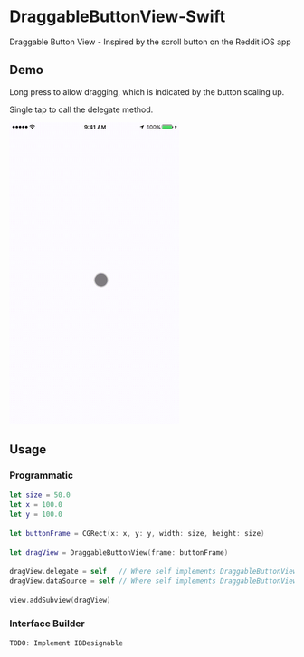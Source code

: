 # DraggableButtonView-Swift
Draggable Button View - Inspired by the scroll button on the Reddit iOS app

## Demo

Long press to allow dragging, which is indicated by the button scaling up.

Single tap to call the delegate method.

<img src=demo.gif width=300 height=534 />

## Usage

### Programmatic
~~~swift
let size = 50.0
let x = 100.0
let y = 100.0

let buttonFrame = CGRect(x: x, y: y, width: size, height: size)

let dragView = DraggableButtonView(frame: buttonFrame)
        
dragView.delegate = self   // Where self implements DraggableButtonViewDelegate
dragView.dataSource = self // Where self implements DraggableButtonViewDataSource
        
view.addSubview(dragView)
~~~

### Interface Builder
~~~swift
TODO: Implement IBDesignable
~~~
